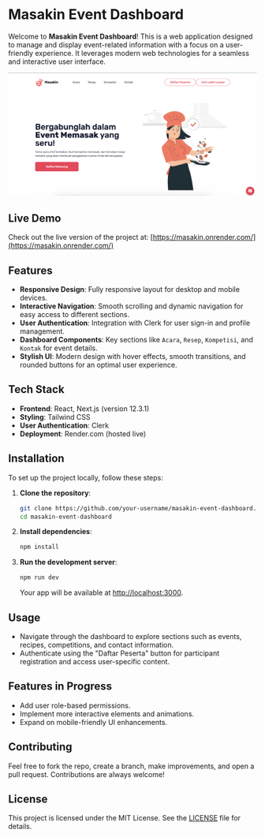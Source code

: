 # Masakin Event Dashboard

Welcome to **Masakin Event Dashboard**! This is a web application designed to manage and display event-related information with a focus on a user-friendly experience. It leverages modern web technologies for a seamless and interactive user interface.

![Landing Page](./landingpage.png)

## Live Demo

Check out the live version of the project at: [https://masakin.onrender.com/](https://masakin.onrender.com/)

## Features

- **Responsive Design**: Fully responsive layout for desktop and mobile devices.
- **Interactive Navigation**: Smooth scrolling and dynamic navigation for easy access to different sections.
- **User Authentication**: Integration with Clerk for user sign-in and profile management.
- **Dashboard Components**: Key sections like `Acara`, `Resep`, `Kompetisi`, and `Kontak` for event details.
- **Stylish UI**: Modern design with hover effects, smooth transitions, and rounded buttons for an optimal user experience.

## Tech Stack

- **Frontend**: React, Next.js (version 12.3.1)
- **Styling**: Tailwind CSS
- **User Authentication**: Clerk
- **Deployment**: Render.com (hosted live)

## Installation

To set up the project locally, follow these steps:

1. **Clone the repository**:
   ```bash
   git clone https://github.com/your-username/masakin-event-dashboard.git
   cd masakin-event-dashboard
   ```

2. **Install dependencies**:
   ```bash
   npm install
   ```

3. **Run the development server**:
   ```bash
   npm run dev
   ```

   Your app will be available at [http://localhost:3000](http://localhost:3000).

## Usage

- Navigate through the dashboard to explore sections such as events, recipes, competitions, and contact information.
- Authenticate using the "Daftar Peserta" button for participant registration and access user-specific content.

## Features in Progress

- Add user role-based permissions.
- Implement more interactive elements and animations.
- Expand on mobile-friendly UI enhancements.

## Contributing

Feel free to fork the repo, create a branch, make improvements, and open a pull request. Contributions are always welcome!

## License

This project is licensed under the MIT License. See the [LICENSE](./LICENSE) file for details.